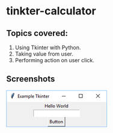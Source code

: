 # tinkter-calculator

## Topics covered:
1. Using Tkinter with Python.
2. Taking value from user.
3. Performing action on user click.

## Screenshots 

![image](https://github.com/ayushi1376/tinkter-calculator/blob/master/Untitled.png)
